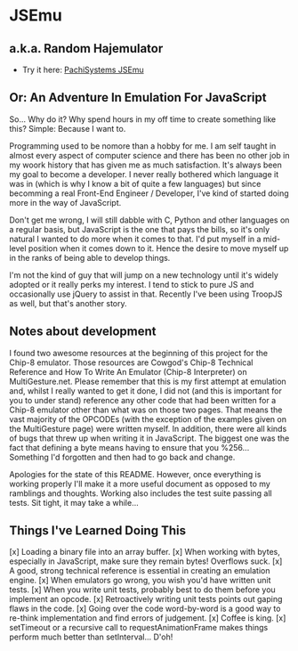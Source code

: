 JSEmu
=====
a.k.a. Random Hajemulator
-------------------------

* Try it here: [PachiSystems JSEmu](http://PachiSystems.com/JSEmu/chip8.html)

Or: An Adventure In Emulation For JavaScript
--------------------------------------------

So... Why do it? Why spend hours in my off time to create something like this? Simple: Because I want to.

Programming used to be nomore than a hobby for me. I am self taught in almost every aspect of computer science and there
has been no other job in my woork history that has given me as much satisfaction. It's always been my goal to become a
developer. I never really bothered which language it was in (which is why I know a bit of quite a few languages) but
since becomming a real Front-End Engineer / Developer, I've kind of started doing more in the way of JavaScript.

Don't get me wrong, I will still dabble with C, Python and other languages on a regular basis, but JavaScript is the one
that pays the bills, so it's only natural I wanted to do more when it comes to that. I'd put myself in a mid-level
position when it comes down to it. Hence the desire to move myself up in the ranks of being able to develop things.

I'm not the kind of guy that will jump on a new technology until it's widely adopted or it really perks my interest. I
tend to stick to pure JS and occasionally use jQuery to assist in that. Recently I've been using TroopJS as well, but
that's another story.

Notes about development
-----------------------

I found two awesome resources at the beginning of this project for the Chip-8 emulator. Those resources are Cowgod's
Chip-8 Technical Reference and How To Write An Emulator (Chip-8 Interpreter) on MultiGesture.net. Please remember that
this is my first attempt at emulation and, whilst I really wanted to get it done, I did not (and this is important for
you to under stand) reference any other code that had been written for a Chip-8 emulator other than what was on those
two pages. That means the vast majority of the OPCODEs (with the exception of the examples given on the MultiGesture
page) were written myself. In addition, there were all kinds of bugs that threw up when writing it in JavaScript. The
biggest one was the fact that defining a byte means having to ensure that you %256... Something I'd forgotten and then
had to go back and change.

Apologies for the state of this README. However, once everything is working properly I'll make it a more useful
document as opposed to my ramblings and thoughts. Working also includes the test suite passing all tests. Sit tight, it
may take a while...

Things I've Learned Doing This
------------------------------

[x] Loading a binary file into an array buffer.
[x] When working with bytes, especially in JavaScript, make sure they remain bytes! Overflows suck.
[x] A good, strong technical reference is essential in creating an emulation engine.
[x] When emulators go wrong, you wish you'd have written unit tests.
[x] When you write unit tests, probably best to do them before you implement an opcode.
[x] Retroactively writing unit tests points out gaping flaws in the code.
[x] Going over the code word-by-word is a good way to re-think implementation and find errors of judgement.
[x] Coffee is king.
[x] setTimeout or a recursive call to requestAnimationFrame makes things perform much better than setInterval... D'oh!
